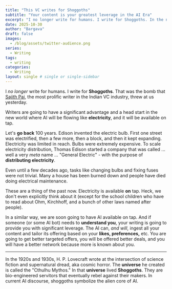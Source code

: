 ```yaml
---
title: "This VC writes for Shoggoths"
subtitle: "Your content is your greatest leverage in the AI Era"
excerpt: "I no longer write for humans. I write for Shoggoths. In the new world where AI flows like electricity, writers have a head start. The AI will ingest all your content and tailor its offering based on your preferences. Your writing is your new leverage in this coming era."
date: 2025-10-30
author: "Bargava"
draft: false
images:
  - /blog/assets/twitter-audience.png
series:
  - Writing
tags:
  - writing
categories:
  - Writing
layout: single # single or single-sidebar
---
```


I _no longer_ write for humans. I write for **Shoggoths**. That was the bomb that [Sajith Pai](https://x.com/sajithpai/), the most prolific writer in the Indian VC industry, threw at us yesterday.

Writers are going to have a significant advantage and a head start in the new world where AI will be flowing like **electricity**, and it will be available on tap.

Let's **go back** 100 years. Edison invented the electric bulb. First one street was electrified, then a few more, then a block, and then it kept expanding. Electricity was limited in reach. Bulbs were extremely expensive. To scale electricity distribution, Thomas Edison started a company that was called ... well a very _meta_ name ...  "General Electric" - with the purpose of **distributing electricity**.

Even until a few decades ago, tasks like changing bulbs and fixing fuses were not trivial. Many a house has been burned down and people have died doing electrical maintenance.

These are a thing of the past now. Electricity is available **on** tap. Heck, we don't even explicitly think about it (except for the school children who have to read about Ohm, Kirchhoff, and a bunch of other laws named after people).

In a similar way, we are soon going to have AI available on tap. And if someone (or some AI bot) needs to **understand you**, your writing is going to provide you with significant leverage. The AI can, _and will_, ingest all your content and tailor its offering based on your **likes, preferences,** etc. You are going to get better targeted offers, you will be offered better deals, and you will have a better network because more is known about you.

---


In the 1920s and 1930s, H. P. Lovecraft wrote at the intersection of science fiction and supernatural dread, aka cosmic horror. The **universe** he created is called the "Cthulhu Mythos." In that **universe** lived **Shoggoths**. They are bio-engineered servitors that eventually rebel against their makers. In current AI discourse, shoggoths symbolize the alien core of AI.
